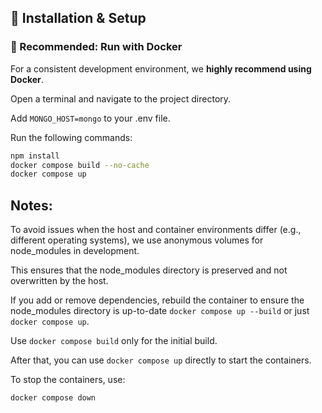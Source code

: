 ## 🚀 Installation & Setup

### 🐳 Recommended: Run with Docker

For a consistent development environment, we **highly recommend using Docker**.

Open a terminal and navigate to the project directory.

Add `MONGO_HOST=mongo` to your .env file.

Run the following commands:

```bash
npm install
docker compose build --no-cache
docker compose up
```

## Notes:

To avoid issues when the host and container environments differ (e.g., different operating systems), we use anonymous volumes for node_modules in development.

This ensures that the node_modules directory is preserved and not overwritten by the host.

If you add or remove dependencies, rebuild the container to ensure the node_modules directory is up-to-date `docker compose up --build` or just `docker compose up`.

Use `docker compose build` only for the initial build.

After that, you can use `docker compose up` directly to start the containers.

To stop the containers, use:

```bash
docker compose down
```
